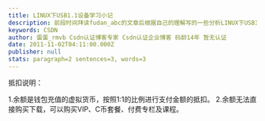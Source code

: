 ```yaml
---
title: LINUX下USB1.1设备学习小记
description: 前段时间拜读fudan_abc的文章后根据自己的理解写的一些分析LINUX下USB1.1设备学习小记(1) LINUX下USB1.1设备学习小记(2)_协议 LINUX下USB1.1设备学习小记(3)_host与device LINUX下USB1.1设备学习小记(4)_uhci(1) LINUX下USB1.1设备学习小记(4)_uhci(2) LIN
keywords: CSDN
author: 蛋蛋_rmvb Csdn认证博客专家 Csdn认证企业博客 码龄14年 暂无认证
date: 2011-11-02T04:11:00.000Z
publisher: null
stats: paragraph=2 sentences=3, words=3
---
```

抵扣说明：

1.余额是钱包充值的虚拟货币，按照1:1的比例进行支付金额的抵扣。
2.余额无法直接购买下载，可以购买VIP、C币套餐、付费专栏及课程。

